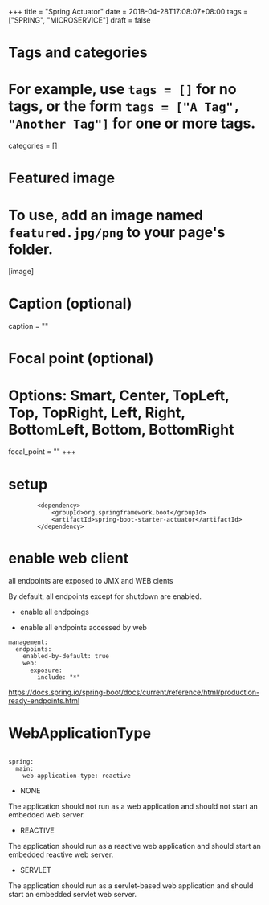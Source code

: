 +++
title = "Spring Actuator"
date = 2018-04-28T17:08:07+08:00
tags = ["SPRING", "MICROSERVICE"]
draft = false

# Tags and categories
# For example, use `tags = []` for no tags, or the form `tags = ["A Tag", "Another Tag"]` for one or more tags.

categories = []

# Featured image
# To use, add an image named `featured.jpg/png` to your page's folder. 
[image]
  # Caption (optional)
  caption = ""

  # Focal point (optional)
  # Options: Smart, Center, TopLeft, Top, TopRight, Left, Right, BottomLeft, Bottom, BottomRight
  focal_point = ""
+++



# setup 

```
        <dependency>
            <groupId>org.springframework.boot</groupId>
            <artifactId>spring-boot-starter-actuator</artifactId>
        </dependency>
```


# enable web client


all endpoints are exposed to JMX and WEB clents

By default, all endpoints except for shutdown are enabled.


- enable all endpoings

- enable all endpoints accessed by web

```
management:
  endpoints:
    enabled-by-default: true
    web:
      exposure:
        include: "*"
```


https://docs.spring.io/spring-boot/docs/current/reference/html/production-ready-endpoints.html




# WebApplicationType
 
```

spring:
  main:
    web-application-type: reactive
```


- NONE

The application should not run as a web application and should not start an embedded web server.

- REACTIVE

The application should run as a reactive web application and should start an embedded reactive web server.

- SERVLET

The application should run as a servlet-based web application and should start an embedded servlet web server.
